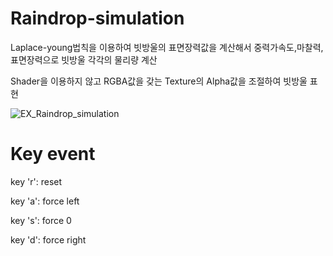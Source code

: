 # Raindrop-simulation

Laplace-young법칙을 이용하여 빗방울의 표면장력값을 계산해서 중력가속도,마찰력,표면장력으로 빗방울 각각의 물리량 계산

Shader을 이용하지 않고 RGBA값을 갖는 Texture의 Alpha값을 조절하여 빗방울 표현 

![EX_Raindrop_simulation](https://github.com/wlehd12/Raindrop-simulation/assets/125344095/a305063b-3cca-4b5b-8bb0-bf25d16e55e2)

# Key event
key 'r': reset 

key 'a': force left

key 's': force 0

key 'd': force right

